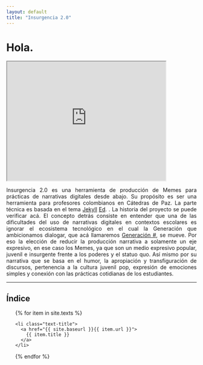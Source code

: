 ```yaml
---
layout: default
title: "Insurgencia 2.0"
---
```

<div class="introduction">
  <h1>Hola.</h1>
 <iframe width="420" height="315"
src="https://www.youtube.com/watch?v=HKY3D5n0dCY&feature=youtu.be">
</iframe> 
<p align= "justify">Insurgencia 2.0 es una herramienta de producción de Memes para prácticas de narrativas digitales desde abajo. Su propósito es ser una herramienta para profesores colombianos en Cátedras de Paz. La parte técnica es basada en el tema <a href="https://jekyllrb.com/" target="_blank">Jekyll</a> <a href="http://elotroalex.github.io/ed/" target="_blank">Ed</a>. .
La historia del proyecto se puede verificar acá.
El concepto detrás consiste en entender que una de las dificultades del uso de narrativas digitales en contextos escolares es ignorar el ecosistema tecnológico en el cual la Generación que ambicionamos dialogar, que acá llamaremos <a href="https://www.youtube.com/watch?v=Jmbg50DtKSA" target="_blank">Generación #</a>, se mueve. Por eso la elección de reducir la producción narrativa a solamente un eje expresivo, en ese caso los Memes, ya que son un medio expresivo popular, juvenil e insurgente frente a los poderes y el statuo quo. Así mismo por su narrativa que se basa en el humor, la apropiación y transfiguración de discursos, pertenencia a la cultura juvenil pop, expresión de emociones simples y conexión con las prácticas cotidianas de los estudiantes.</p>
</div>

<hr>

<div class="toc">
  <h2>Índice</h2>
  <ul class="texts">
  {% for item in site.texts %}

    <li class="text-title">
      <a href="{{ site.baseurl }}{{ item.url }}">
        {{ item.title }}
      </a>
    </li>
  {% endfor %}
  </ul>
</div>

